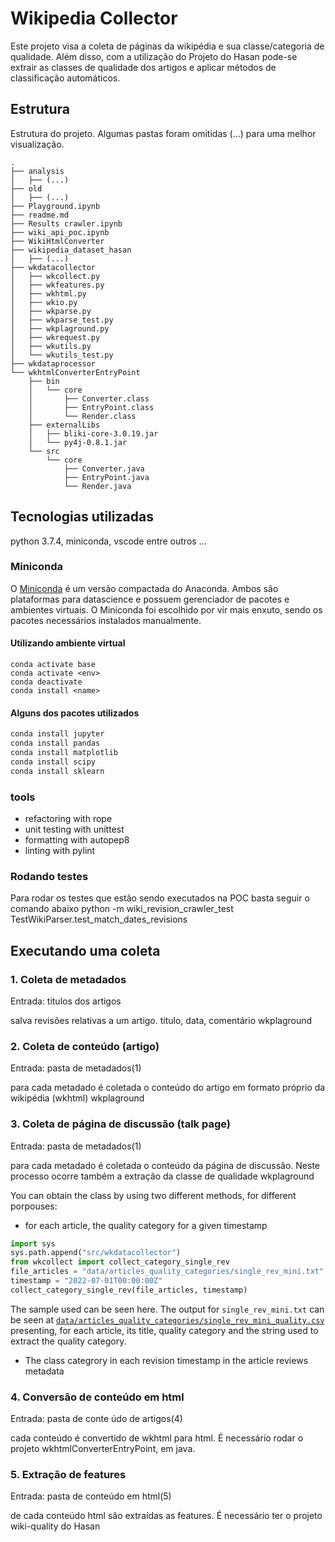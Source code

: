 # Wikipedia Collector

Este projeto visa a coleta de páginas da wikipédia e sua classe/categoria de qualidade. Além disso, com a utilização do Projeto do Hasan pode-se extrair as classes de qualidade dos artigos e aplicar métodos de classificação automáticos.

## Estrutura

Estrutura do projeto. Algumas pastas foram omitidas (...) para uma melhor visualização.
```
.
├── analysis
│   ├── (...)
├── old
│   ├── (...)
├── Playground.ipynb
├── readme.md
├── Results crawler.ipynb
├── wiki_api_poc.ipynb
├── WikiHtmlConverter
├── wikipedia_dataset_hasan
│   ├── (...)
├── wkdatacollector
│   ├── wkcollect.py
│   ├── wkfeatures.py
│   ├── wkhtml.py
│   ├── wkio.py
│   ├── wkparse.py
│   ├── wkparse_test.py
│   ├── wkplaground.py
│   ├── wkrequest.py
│   ├── wkutils.py
│   └── wkutils_test.py
├── wkdataprocessor
└── wkhtmlConverterEntryPoint
    ├── bin
    │   └── core
    │       ├── Converter.class
    │       ├── EntryPoint.class
    │       └── Render.class
    ├── externalLibs
    │   ├── bliki-core-3.0.19.jar
    │   └── py4j-0.8.1.jar
    └── src
        └── core
            ├── Converter.java
            ├── EntryPoint.java
            └── Render.java
```

## Tecnologias utilizadas

python 3.7.4, miniconda, vscode entre outros ...

### Miniconda

O [Miniconda](https://docs.conda.io/en/latest/miniconda.html) é um versão compactada do Anaconda. Ambos são plataformas para datascience e possuem gerenciador de pacotes e ambientes virtuais. O Miniconda foi escolhido por vir mais enxuto, sendo os pacotes necessários instalados manualmente.


#### Utilizando ambiente virtual 

```
conda activate base
conda activate <env>
conda deactivate
conda install <name>
```

#### Alguns dos pacotes utilizados

```bash
conda install jupyter
conda install pandas
conda install matplotlib
conda install scipy
conda install sklearn
```

### tools

 - refactoring with rope
 - unit testing with unittest
 - formatting with autopep8
 - linting with pylint

### Rodando testes

Para rodar os testes que estão sendo executados na POC basta seguir o comando abaixo
python -m wiki_revision_crawler_test TestWikiParser.test_match_dates_revisions

## Executando uma coleta

### 1. Coleta de metadados
Entrada: titulos dos artigos

salva revisões relativas a um artigo.
título, data, comentário
wkplaground

### 2. Coleta de conteúdo (artigo)
Entrada: pasta de metadados(1)

para cada metadado é coletada o conteúdo do artigo em formato próprio da wikipédia (wkhtml)
wkplaground

### 3. Coleta de página de discussão (talk page)
Entrada: pasta de metadados(1)

para cada metadado é coletada o conteúdo da página de discussão. Neste processo ocorre também a extração da classe de qualidade
wkplaground

You can obtain the class by using two different methods, for different porpouses: 

- for each article, the quality category for a given timestamp

```python
import sys
sys.path.append("src/wkdatacollector")
from wkcollect import collect_category_single_rev
file_articles = "data/articles_quality_categories/single_rev_mini.txt"
timestamp = "2022-07-01T00:00:00Z"
collect_category_single_rev(file_articles, timestamp)

```

The sample used can be seen here. The output for `single_rev_mini.txt` can be seen at [`data/articles_quality_categories/single_rev_mini_quality.csv`](data/articles_quality_categories/single_rev_mini_quality.csv) presenting, for each article, 
its title, quality category and the string used to extract the quality category. 

- The class categrory in each revision timestamp in the article reviews metadata

### 4. Conversão de conteúdo em html
Entrada: pasta de conte údo de artigos(4)

cada conteúdo é convertido de wkhtml para html.
É necessário rodar o projeto wkhtmlConverterEntryPoint, em java.

### 5. Extração de features
Entrada: pasta de conteúdo em html(5)

de cada conteúdo html são extraídas as features.
É necessário ter o projeto wiki-quality do Hasan


